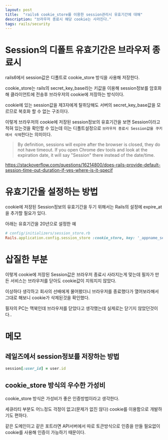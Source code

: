 ```yaml
---
layout: post
title:  "rails6 cookie_store를 이용한 session관리시 유효기간에 대해"
description: "브라우저 종료시 해당 cookie는 사라진다."
tags: rails/security
---
```



# Session의 디폴트 유효기간은 브라우저 종료시

rails6에서 session값은 디폴트로 cookie_store 방식을 사용해 저장한다.

cookie_store는 rails의 secret_key_base라는 키값을 이용해 session정보를 암호화해
클라이언트에 전송후 브라우저의 cookie에 저장하는 방식이다.

cookie에 있는 session값을 제3자에게 탈취당해도 서버의 secret_key_base값을 모르므로 복호화 할 수 없는 구조이다.

이렇게 브라우저의 cookie에 저장된 session정보의 유효기간을 보면 Session이라고 적혀 있는것을 확인할 수 있는데
이는 디폴트설정으로 `브라우저 종료시 Session값을 쿠키에서 삭제`한다는 의미이다.

> By definition, sessions will expire after the browser is closed, they do not have timeout. If you open Chrome dev tools and look at the expiration date, it will say "Session" there instead of the date/time.

https://stackoverflow.com/questions/16214800/does-rails-provide-default-session-time-out-duration-if-yes-where-is-it-specif


# 유효기간을 설정하는 방법

cookie에 저장된 Session정보의 유효기간을 두기 위해서는 Rails의 설정에 expire_at을 추가할 필요가 있다.

아래는 유효기간을 20년으로 설정한 예

```ruby
# config/initializers/session_store.rb
Rails.application.config.session_store :cookie_store, key: '_appname_session', expire_after: 20.years
```

# 삽질한 부분

이렇게 cookie에 저장된 Session값은 브라우저 종료시 사라지는게 맞는데
필자가 만든 서비스는 브라우저를 닫아도 cookie값이 지워지지 않았다.

이상하다 생각하고 회사의 선배에게 물어봤더니 브라우저를 종료했다가 열어보라해서 그대로 해보니
cookie가 삭제된것을 확인했다.

필자의 PC는 맥북인데 브라우저를 닫았다고 생각했는데 실제로는 닫기지 않았던것이다..


# 메모


## 레일즈에서 session정보를 저장하는 방법


```ruby
session[:user_id] = user.id
```

## cookie_store 방식의 우수한 가성비

cookie_store 방식은 가성비가 좋은 인증방법이라고 생각한다.

세큐리티 부분도 어느정도 걱정이 없고(문제가 없진 않다) cookie를 이용함으로 개발하기도 편하다.

같은 도메인이고 같은 포트라면 API서버에서 따로 토큰방식으로 인증을 만들 필요없이
cookie를 사용해 인증이 가능하기 때문이다.
